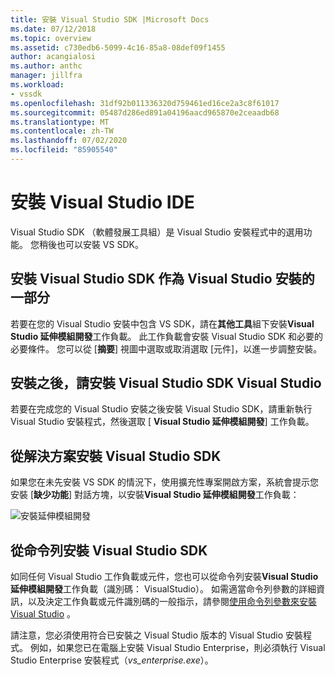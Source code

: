 ```yaml
---
title: 安裝 Visual Studio SDK |Microsoft Docs
ms.date: 07/12/2018
ms.topic: overview
ms.assetid: c730edb6-5099-4c16-85a8-08def09f1455
author: acangialosi
ms.author: anthc
manager: jillfra
ms.workload:
- vssdk
ms.openlocfilehash: 31df92b011336320d759461ed16ce2a3c8f61017
ms.sourcegitcommit: 05487d286ed891a04196aacd965870e2ceaadb68
ms.translationtype: MT
ms.contentlocale: zh-TW
ms.lasthandoff: 07/02/2020
ms.locfileid: "85905540"
---
```

# <a name="install-the-visual-studio-sdk"></a>安裝 Visual Studio IDE

Visual Studio SDK （軟體發展工具組）是 Visual Studio 安裝程式中的選用功能。 您稍後也可以安裝 VS SDK。

## <a name="install-the-visual-studio-sdk-as-part-of-a-visual-studio-installation"></a>安裝 Visual Studio SDK 作為 Visual Studio 安裝的一部分

若要在您的 Visual Studio 安裝中包含 VS SDK，請在**其他工具**組下安裝**Visual Studio 延伸模組開發**工作負載。 此工作負載會安裝 Visual Studio SDK 和必要的必要條件。 您可以從 [**摘要**] 視圖中選取或取消選取 [元件]，以進一步調整安裝。

## <a name="install-the-visual-studio-sdk-after-installing-visual-studio"></a>安裝之後，請安裝 Visual Studio SDK Visual Studio

若要在完成您的 Visual Studio 安裝之後安裝 Visual Studio SDK，請重新執行 Visual Studio 安裝程式，然後選取 [ **Visual Studio 延伸模組開發**] 工作負載。

## <a name="install-the-visual-studio-sdk-from-a-solution"></a>從解決方案安裝 Visual Studio SDK

如果您在未先安裝 VS SDK 的情況下，使用擴充性專案開啟方案，系統會提示您安裝 [**缺少功能**] 對話方塊，以安裝**Visual Studio 延伸模組開發**工作負載：

![安裝延伸模組開發](../extensibility/media/install-extension-development.png "安裝延伸模組開發")

## <a name="install-the-visual-studio-sdk-from-the-command-line"></a>從命令列安裝 Visual Studio SDK

如同任何 Visual Studio 工作負載或元件，您也可以從命令列安裝**Visual Studio 延伸模組開發**工作負載（識別碼： VisualStudio）。 如需適當命令列參數的詳細資訊，以及決定工作負載或元件識別碼的一般指示，請參閱[使用命令列參數來安裝 Visual Studio](../install/use-command-line-parameters-to-install-visual-studio.md) 。

請注意，您必須使用符合已安裝之 Visual Studio 版本的 Visual Studio 安裝程式。 例如，如果您已在電腦上安裝 Visual Studio Enterprise，則必須執行 Visual Studio Enterprise 安裝程式（*vs_enterprise.exe*）。
